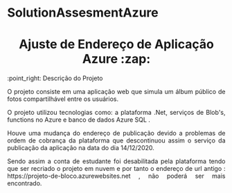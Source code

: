 # SolutionAssesmentAzure
<h1 align="center"> Ajuste de Endereço de Aplicação Azure :zap: </h1>
:point_right: Descrição do Projeto
<p align="justify"> O projeto consiste em uma aplicação web que simula um álbum público de fotos compartilhável entre os usuários.</p>
<p align="justify"> O projeto utilizou tecnologias como: a plataforma .Net, serviços de Blob's, functions no Azure e banco de dados Azure SQL .</p>
<p align="justify"> Houve uma mudança do endereço de publicação devido a problemas de ordem de cobrança da plataforma que descontinuou assim o serviço da publicação da aplicação na data do dia 14/12/2020.</p>
<p align="justify"> Sendo assim a conta de estudante foi desabilitada pela plataforma tendo que ser recriado o projeto em nuvem e por tanto o endereço de url antigo : https://projeto-de-bloco.azurewebsites.net , não poderá ser mais encontrado.</p>


